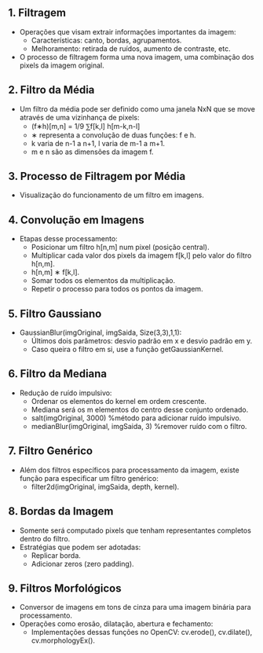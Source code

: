 ## 1. Filtragem
- Operações que visam extrair informações importantes da imagem:
    - Características: canto, bordas, agrupamentos.
    - Melhoramento: retirada de ruídos, aumento de contraste, etc.
- O processo de filtragem forma uma nova imagem, uma combinação dos pixels da imagem original.

## 2. Filtro da Média
- Um filtro da média pode ser definido como uma janela NxN que se move através de uma vizinhança de pixels:
    - (f∗h)[m,n] = 1/9 ⅀f[k,l] h[m-k,n-l]
    - ∗ representa a convolução de duas funções: f e h.
    - k varia de n-1 a n+1, l varia de m-1 a m+1.
    - m e n são as dimensões da imagem f.

## 3. Processo de Filtragem por Média
- Visualização do funcionamento de um filtro em imagens.

## 4. Convolução em Imagens
- Etapas desse processamento:
    - Posicionar um filtro h[n,m] num pixel (posição central).
    - Multiplicar cada valor dos pixels da imagem f[k,l] pelo valor do filtro h[n,m].
    - h[n,m] ∗ f[k,l].
    - Somar todos os elementos da multiplicação.
    - Repetir o processo para todos os pontos da imagem.

## 5. Filtro Gaussiano
- GaussianBlur(imgOriginal, imgSaida, Size(3,3),1,1):
    - Últimos dois parâmetros: desvio padrão em x e desvio padrão em y.
    - Caso queira o filtro em si, use a função getGaussianKernel.

## 6. Filtro da Mediana
- Redução de ruído impulsivo:
    - Ordenar os elementos do kernel em ordem crescente.
    - Mediana será os m elementos do centro desse conjunto ordenado.
    - salt(imgOriginal, 3000) %método para adicionar ruído impulsivo.
    - medianBlur(imgOriginal, imgSaida, 3) %remover ruído com o filtro.

## 7. Filtro Genérico
- Além dos filtros específicos para processamento da imagem, existe função para especificar um filtro genérico:
    - filter2d(imgOriginal, imgSaida, depth, kernel).

## 8. Bordas da Imagem
- Somente será computado pixels que tenham representantes completos dentro do filtro.
- Estratégias que podem ser adotadas:
    - Replicar borda.
    - Adicionar zeros (zero padding).

## 9. Filtros Morfológicos
- Conversor de imagens em tons de cinza para uma imagem binária para processamento.
- Operações como erosão, dilatação, abertura e fechamento:
    - Implementações dessas funções no OpenCV: cv.erode(), cv.dilate(), cv.morphologyEx().